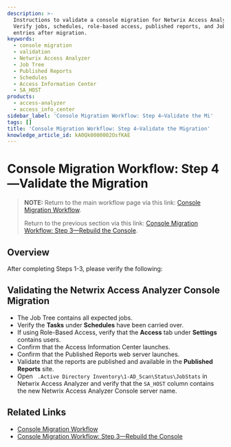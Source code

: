 ```yaml
---
description: >-
  Instructions to validate a console migration for Netwrix Access Analyzer.
  Verify jobs, schedules, role-based access, published reports, and JobStats
  entries after migration.
keywords:
  - console migration
  - validation
  - Netwrix Access Analyzer
  - Job Tree
  - Published Reports
  - Schedules
  - Access Information Center
  - SA_HOST
products:
  - access-analyzer
  - access_info_center
sidebar_label: 'Console Migration Workflow: Step 4—Validate the Mi'
tags: []
title: 'Console Migration Workflow: Step 4—Validate the Migration'
knowledge_article_id: kA0Qk0000002OsfKAE
---
```


# Console Migration Workflow: Step 4—Validate the Migration

> **NOTE:** Return to the main workflow page via this link: [Console Migration Workflow](/docs/kb/accessanalyzer/console-migration-workflow.md).
>
> Return to the previous section via this link: [Console Migration Workflow: Step 3—Rebuild the Console](/docs/accessanalyzer/console-migration-workflow-step-3-rebuild-the-console).

## Overview

After completing Steps 1-3, please verify the following:

## Validating the Netwrix Access Analyzer Console Migration

- The Job Tree contains all expected jobs.
- Verify the **Tasks** under **Schedules** have been carried over.
- If using Role-Based Access, verify that the **Access** tab under **Settings** contains users.
- Confirm that the Access Information Center launches.
- Confirm that the Published Reports web server launches.
- Validate that the reports are published and available in the **Published Reports** site.
- Open ` .Active Directory Inventory\1-AD_Scan\Status\JobStats` in Netwrix Access Analyzer and verify that the `SA_HOST` column contains the new Netwrix Access Analyzer Console server name.

## Related Links

- [Console Migration Workflow](/docs/kb/accessanalyzer/console-migration-workflow.md)
- [Console Migration Workflow: Step 3—Rebuild the Console](/docs/accessanalyzer/console-migration-workflow-step-3-rebuild-the-console)
